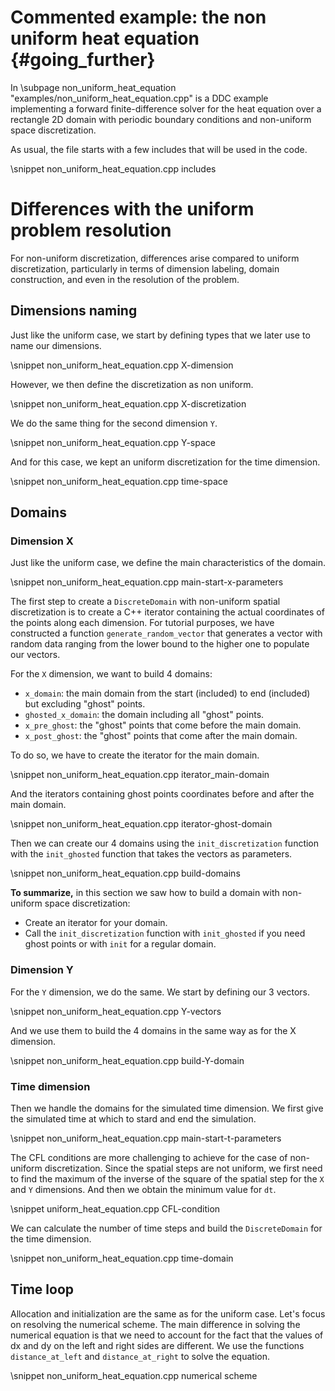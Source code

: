 # Commented example: the non uniform heat equation {#going_further}
<!--
Copyright (C) The DDC development team, see COPYRIGHT.md file

SPDX-License-Identifier: MIT
-->

In \subpage non_uniform_heat_equation "examples/non_uniform_heat_equation.cpp" is a DDC example implementing a forward
finite-difference solver for the heat equation over a rectangle 2D domain with periodic boundary
conditions and non-uniform space discretization.

As usual, the file starts with a few includes that will be used in the code.

\snippet non_uniform_heat_equation.cpp includes

# Differences with the uniform problem resolution

For non-uniform discretization, differences arise compared to uniform discretization, particularly in terms of dimension labeling, domain construction, and even in the resolution of the problem.

## Dimensions naming

Just like the uniform case, we start by defining types that we later use to name our
dimensions. 

\snippet non_uniform_heat_equation.cpp X-dimension

However, we then define the discretization as non uniform.

\snippet non_uniform_heat_equation.cpp X-discretization

We do the same thing for the second dimension `Y`.

\snippet non_uniform_heat_equation.cpp Y-space

And for this case, we kept an uniform discretization for the time dimension.

\snippet non_uniform_heat_equation.cpp time-space

## Domains

### Dimension X

Just like the uniform case, we define the main characteristics of the domain. 

\snippet non_uniform_heat_equation.cpp main-start-x-parameters

The first step to create a `DiscreteDomain` with non-uniform spatial discretization is to create a C++ iterator containing the actual coordinates of the points along each dimension. For tutorial purposes, we have constructed a function `generate_random_vector` that generates a vector with random data ranging from the lower bound to the higher one to populate our vectors.

For the `X` dimension, we want to build 4 domains: 
* `x_domain`: the main domain from the start (included) to end (included) but excluding "ghost"
  points.
* `ghosted_x_domain`: the domain including all "ghost" points.
* `x_pre_ghost`: the "ghost" points that come before the main domain.
* `x_post_ghost`: the "ghost" points that come after the main domain.

To do so, we have to create the iterator for the main domain.

\snippet non_uniform_heat_equation.cpp iterator_main-domain

And the iterators containing ghost points coordinates before and after the main domain.

\snippet non_uniform_heat_equation.cpp iterator-ghost-domain

Then we can create our 4 domains using the `init_discretization`
function with the `init_ghosted` function that takes the vectors as parameters. 

\snippet non_uniform_heat_equation.cpp build-domains

**To summarize,** in this section we saw how to build a domain with non-uniform space discretization: 
+ Create an iterator for your domain.
+ Call the `init_discretization` function with `init_ghosted` if you need ghost points or with `init` for a regular domain. 

### Dimension Y 

For the `Y` dimension, we do the same. We start by defining our 3 vectors. 

\snippet non_uniform_heat_equation.cpp Y-vectors 

And we use them to build the 4 domains in the same way as for the X dimension.

\snippet non_uniform_heat_equation.cpp build-Y-domain

### Time dimension

Then we handle the domains for the simulated time dimension. We first give the simulated time at which to stard and end the simulation. 

\snippet non_uniform_heat_equation.cpp main-start-t-parameters

The CFL conditions are more challenging to achieve for the case of non-uniform discretization. 
Since the spatial steps are not uniform, we first need to find the maximum of the inverse of the square of the spatial step for the `X` and `Y` dimensions. And then we obtain the minimum value for `dt`.

\snippet uniform_heat_equation.cpp CFL-condition

We can calculate the number of time steps and build the `DiscreteDomain` for the time dimension.

\snippet non_uniform_heat_equation.cpp time-domain

## Time loop

Allocation and initialization are the same as for the uniform case. Let's focus on resolving the numerical scheme.
The main difference in solving the numerical equation is that we need to account for the fact that the values of dx and dy on the left and right sides are different. We use the functions `distance_at_left` and `distance_at_right` to solve the equation. 

\snippet non_uniform_heat_equation.cpp numerical scheme




















